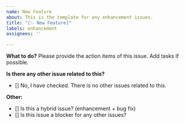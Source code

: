 ```yaml
---
name: New Feature
about: This is the template for any enhancement issues.
title: "[✨ New Feature]"
labels: enhancement
assignees: ''

---
```


**What to do?**
Please provide the action items of this issue. Add tasks if possible.

**Is there any other issue related to this?**
- [] No, I have checked. There is no other issues related to this.

**Other:**
- [] Is this a hybrid issue? (enhancement + bug fix)
- [] Is this issue a blocker for any other issues?
